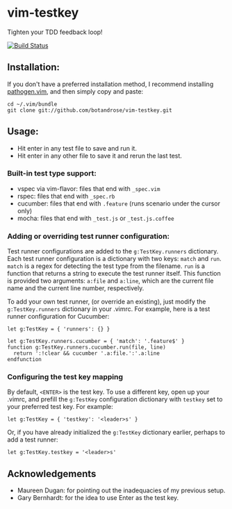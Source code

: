# vim-testkey

Tighten your TDD feedback loop!

[![Build Status](https://travis-ci.org/botandrose/vim-testkey.svg)](https://travis-ci.org/botandrose/vim-testkey)

## Installation:

If you don't have a preferred installation method, I recommend
installing [pathogen.vim](https://github.com/tpope/vim-pathogen), and
then simply copy and paste:

    cd ~/.vim/bundle
    git clone git://github.com/botandrose/vim-testkey.git

## Usage:

* Hit enter in any test file to save and run it.
* Hit enter in any other file to save it and rerun the last test.

### Built-in test type support:

* vspec via vim-flavor: files that end with `_spec.vim`
* rspec: files that end with `_spec.rb`
* cucumber: files that end with `.feature` (runs scenario under the cursor only)
* mocha: files that end with `_test.js` or `_test.js.coffee`

### Adding or overriding test runner configuration:

Test runner configurations are added to the `g:TestKey.runners` dictionary. Each
test runner configuration is a dictionary with two keys: `match` and `run`.
`match` is a regex for detecting the test type from the filename. `run` is a
function that returns a string to execute the test runner itself. This function
is provided two arguments: `a:file` and `a:line`, which are the current file
name and the current line number, respectively.

To add your own test runner, (or override an existing), just modify the
`g:TestKey.runners` dictionary in your .vimrc. For example, here is a test
runner configuration for Cucumber:

```vimscript
let g:TestKey = { 'runners': {} }

let g:TestKey.runners.cucumber = { 'match': '.feature$' }
function g:TestKey.runners.cucumber.run(file, line)
  return ':!clear && cucumber '.a:file.':'.a:line
endfunction
```

### Configuring the test key mapping

By default, `<ENTER>` is the test key. To use a different key, open up your
.vimrc, and prefill the `g:TestKey` configuration dictionary with `testkey` set
to your preferred test key. For example:

```vimscript
let g:TestKey = { 'testkey': '<leader>s' }
```

Or, if you have already initialized the `g:TestKey` dictionary earlier, perhaps
to add a test runner:

```vimscript
let g:TestKey.testkey = '<leader>s'
```

## Acknowledgements

* Maureen Dugan: for pointing out the inadequacies of my previous setup.
* Gary Bernhardt: for the idea to use Enter as the test key.

